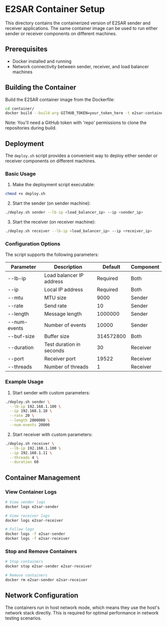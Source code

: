 # E2SAR Container Setup

This directory contains the containerized version of E2SAR sender and receiver applications. The same container image can be used to run either sender or receiver components on different machines.

## Prerequisites

- Docker installed and running
- Network connectivity between sender, receiver, and load balancer machines

## Building the Container

Build the E2SAR container image from the Dockerfile:

```bash
cd container/
docker build --build-arg GITHUB_TOKEN=your_token_here -t e2sar-container .
```

Note: You'll need a GitHub token with 'repo' permissions to clone the repositories during build.

## Deployment

The `deploy.sh` script provides a convenient way to deploy either sender or receiver components on different machines.

### Basic Usage

1. Make the deployment script executable:
```bash
chmod +x deploy.sh
```

2. Start the sender (on sender machine):
```bash
./deploy.sh sender --lb-ip <load_balancer_ip> --ip <sender_ip>
```

3. Start the receiver (on receiver machine):
```bash
./deploy.sh receiver --lb-ip <load_balancer_ip> --ip <receiver_ip>
```

### Configuration Options

The script supports the following parameters:

| Parameter | Description | Default | Component |
|-----------|-------------|---------|-----------|
| --lb-ip | Load balancer IP address | Required | Both |
| --ip | Local IP address | Required | Both |
| --mtu | MTU size | 9000 | Sender |
| --rate | Send rate | 10 | Sender |
| --length | Message length | 1000000 | Sender |
| --num-events | Number of events | 10000 | Sender |
| --buf-size | Buffer size | 314572800 | Both |
| --duration | Test duration in seconds | 30 | Receiver |
| --port | Receiver port | 19522 | Receiver |
| --threads | Number of threads | 1 | Receiver |

### Example Usage

1. Start sender with custom parameters:
```bash
./deploy.sh sender \
  --lb-ip 192.168.1.100 \
  --ip 192.168.1.10 \
  --rate 20 \
  --length 2000000 \
  --num-events 20000
```

2. Start receiver with custom parameters:
```bash
./deploy.sh receiver \
  --lb-ip 192.168.1.100 \
  --ip 192.168.1.11 \
  --threads 4 \
  --duration 60
```

## Container Management

### View Container Logs
```bash
# View sender logs
docker logs e2sar-sender

# View receiver logs
docker logs e2sar-receiver

# Follow logs
docker logs -f e2sar-sender
docker logs -f e2sar-receiver
```

### Stop and Remove Containers
```bash
# Stop containers
docker stop e2sar-sender e2sar-receiver

# Remove containers
docker rm e2sar-sender e2sar-receiver
```

## Network Configuration

The containers run in host network mode, which means they use the host's network stack directly. This is required for optimal performance in network testing scenarios.